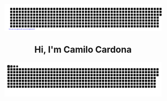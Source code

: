 ![gitartwork](gitartwork.svg)

<div id="header" align="center">
  <h1>Hi, I'm Camilo Cardona</h1>
  <h3></h3>
  <a href=#><img src="culebra.svg"></a>
</div>
